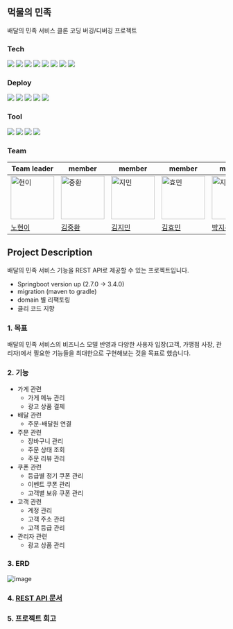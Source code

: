 ## 먹물의 민족
배달의 민족 서비스 클론 코딩 버깅/디버깅 프로젝트

### Tech
<img src="https://img.shields.io/badge/Java-FC4C02?style=flat-square&logo=Java&logoColor=white"/> <img src="https://img.shields.io/badge/Spring boot-6DB33F?style=flat-square&logo=Spring boot&logoColor=white"/> <img src="https://img.shields.io/badge/gradle-02303A?style=flat-square&logo=ApacheMaven&logoColor=white"/> <img src="https://img.shields.io/badge/Spring Data JPA-0078D4?style=flat-square&logo=Spring Data JPA&logoColor=white"/> <img src="https://img.shields.io/badge/Mapstruct-C70D2C?style=flat-square&logo=mapstruct&logoColor=white"/> <img src="https://img.shields.io/badge/MySQL-2AB1AC?style=flat-square&logo=MySQL&logoColor=white"/> <img src="https://img.shields.io/badge/Amazon RDS-527FFF?style=flat-square&logo=amazon aws&logoColor=yellow"/> <img src="https://img.shields.io/badge/Junit-25A162?style=flat-square&logo=Junit5&logoColor=white"/>   

### Deploy
<img src="https://img.shields.io/badge/Github Actions-2088FF?style=flat-square&logo=github&logoColor=black"/> <img src="https://img.shields.io/badge/Amazon EC2-FF9900?style=flat-square&logo=amazonec2&logoColor=black"/> <img src="https://img.shields.io/badge/Amazon CodeDeploy-EF2D5E?style=flat-square&logo=amazonaws&logoColor=black"/> <img src="https://img.shields.io/badge/Amazon CodePipeline-4A154B?style=flat-square&logo=amazon aws&logoColor=yellow"/> <img src="https://img.shields.io/badge/Amazon S3-E34F26?style=flat-square&logo=Amazon S3&logoColor=white"/> 

### Tool
<img src="https://img.shields.io/badge/IntelliJ IDEA-8A3391?style=flat-square&logo=IntelliJ IDEA&logoColor=black"/> <img src="https://img.shields.io/badge/Notion-FFFFFF?style=flat-square&logo=Notion&logoColor=black"/> <img src="https://img.shields.io/badge/Github-000000?style=flat-square&logo=Github&logoColor=white"/> <img src="https://img.shields.io/badge/Slack-4A154B?style=flat-square&logo=Slack&logoColor=white"/> 

### Team
|Team leader|member|member|member|member|member|
|--|--|--|--|--|--|
|<img width="100" alt="현이" src="https://github.com/user-attachments/assets/bdf2b57e-6a61-49da-a61f-6e6d77bf4dd8" />|<img width="100" alt="중환" src="https://github.com/user-attachments/assets/19b464b0-e3d8-42fe-b2c9-236fa8b73fb6" />|<img width="100" alt="지민" src="https://github.com/user-attachments/assets/9fe4be4d-28f4-40ce-a225-af9113459ae4" />|<img width="100" alt="효민" src="https://github.com/user-attachments/assets/9fe4be4d-28f4-40ce-a225-af9113459ae4" />|<img width="100" alt="지은" src="https://github.com/user-attachments/assets/d49bc088-32b1-4c5a-8313-18fd12a75e15" />|<img width="100" alt="중환" src="https://github.com/user-attachments/assets/d1095f54-0e29-428e-a73a-ee819a283ed0" />|
|[노현이](https://github.com/Hyunoi)|[김중환](https://github.com/kimjunghwannn)|[김지민](https://github.com/ijnim1121)|[김효민](https://github.com/Hm-source)|[박지은](https://github.com/JinjinBread)|[순진호](https://github.com/jinhosoon)|

## Project Description
 배달의 민족 서비스 기능을 REST API로 제공할 수 있는 프로젝트입니다.
 - Springboot version up (2.7.0 -> 3.4.0)
 - migration (maven to gradle)
 - domain 별 리팩토링
 - 클리 코드 지향


### 1. 목표
배달의 민족 서비스의 비즈니스 모델 반영과 다양한 사용자 입장(고객, 가맹점 사장, 관리자)에서 필요한 기능들을 최대한으로 구현해보는 것을 목표로 했습니다.

### 2. 기능
- 가게 관련
  - 가게 메뉴 관리
  - 광고 상품 결제
- 배달 관련
  - 주문-배달원 연결
- 주문 관련
    - 장바구니 관리
    - 주문 상태 조회
    - 주문 리뷰 관리
- 쿠폰 관련
  - 등급별 정기 쿠폰 관리
  - 이벤트 쿠폰 관리
  - 고객별 보유 쿠폰 관리
- 고객 관련
  - 계정 관리
  - 고객 주소 관리
  - 고객 등급 관리
- 관리자 관련
  - 광고 상품 관리

### 3. ERD

![image](https://github.com/user-attachments/assets/b83d16e3-63e6-4ff9-9852-a0a0755116a6)


### 4. [REST API 문서](https://prgrms-be-devcourse.github.io/BE-02-Woowa/)

### 5. 프로젝트 회고

